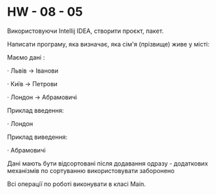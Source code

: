 # HW - 08 - 05
Використовуючи Intellij IDEA, створити проєкт, пакет.

Написати програму, яка визначає, яка сім'я (прізвище) живе у місті:

Маємо дані :

· Львів -> Іванови

· Київ -> Петрови

· Лондон -> Абрамовичі

Приклад введення:

· Лондон

Приклад виведення:

· Абрамовичі

Дані мають бути відсортовані після додавання одразу - додаткових механізмів по сортуванню використовувати заборонено

Всі операції по роботі виконувати в класі Main.
